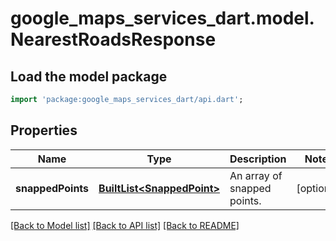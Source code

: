 # google_maps_services_dart.model.NearestRoadsResponse

## Load the model package
```dart
import 'package:google_maps_services_dart/api.dart';
```

## Properties
Name | Type | Description | Notes
------------ | ------------- | ------------- | -------------
**snappedPoints** | [**BuiltList&lt;SnappedPoint&gt;**](SnappedPoint.md) | An array of snapped points. | [optional] 

[[Back to Model list]](../README.md#documentation-for-models) [[Back to API list]](../README.md#documentation-for-api-endpoints) [[Back to README]](../README.md)


